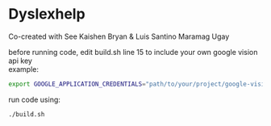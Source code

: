 # Dyslexhelp
Co-created with See Kaishen Bryan & Luis Santino Maramag Ugay

before running code, edit build.sh line 15 to include your own google vision api key\
example:
```bash
export GOOGLE_APPLICATION_CREDENTIALS="path/to/your/project/google-vision-api-key.json" 
```

run code using:
```bash
./build.sh
```

